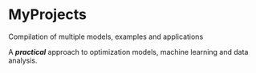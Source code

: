 # MyProjects
Compilation of multiple models, examples and applications

A <i><b>practical</b></i> approach to optimization models, machine learning and data analysis.
